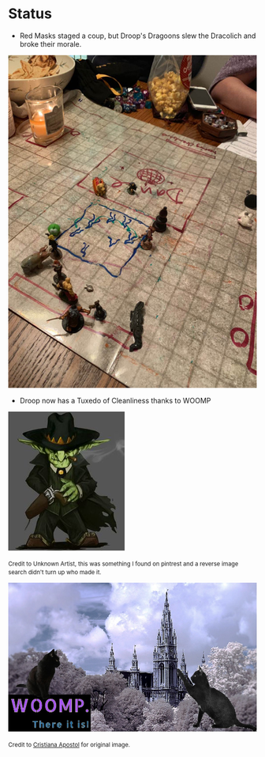 # Status
- Red Masks staged a coup, but Droop's Dragoons slew the Dracolich and broke their morale.

![Game State](./assets/state-20190404.jpg)

- Droop now has a Tuxedo of Cleanliness thanks to WOOMP

![Droop looking fine](./assets/droop.jpg)

<small>Credit to Unknown Artist, this was something I found on pintrest and a reverse image search didn't turn up who made it.</small>

![WOOMP. There it is.](./assets/woomp_cats.jpg)

<small>Credit to [Cristiana Apostol](https://www.deviantart.com/cristianaapostol/art/Wizard-tower-193289959) for original image.</small>